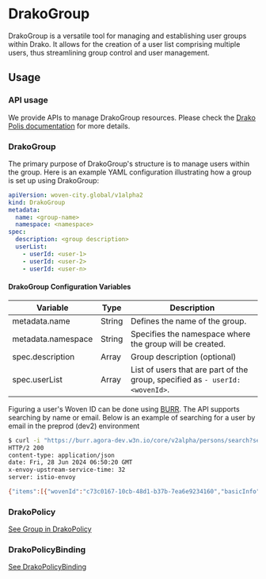 # DrakoGroup

DrakoGroup is a versatile tool for managing and establishing user groups within
Drako. It allows for the creation of a user list comprising multiple users, thus
streamlining group control and user management.

## Usage

### API usage

We provide APIs to manage DrakoGroup resources. Please check the [Drako Polis documentation](/docs/default/Component/drako_polis-service)
for more details.

### DrakoGroup

The primary purpose of DrakoGroup's structure is to manage users within the
group. Here is an example YAML configuration illustrating how a group is set up
using DrakoGroup:

```yaml
apiVersion: woven-city.global/v1alpha2
kind: DrakoGroup
metadata:
  name: <group-name>
  namespace: <namespace>
spec:
  description: <group description>
  userList:
    - userId: <user-1>
    - userId: <user-2>
    - userId: <user-n>
```

#### DrakoGroup Configuration Variables

| Variable           | Type   | Description                                                                      |
|--------------------|--------|----------------------------------------------------------------------------------|
| metadata.name      | String | Defines the name of the group.                                                   |
| metadata.namespace | String | Specifies the namespace where the group will be created.                         |
| spec.description   | Array  | Group description (optional) |
| spec.userList      | Array  | List of users that are part of the group, specified as `- userId: <wovenId>`. |

Figuring a user's Woven ID can be done using [BURR](https://developer.woven-city.toyota/catalog/default/api/burr-core-v2/definition#/Person%20API/get_persons_search). The API supports searching by name or email. Below is an example of searching for a user by email in the preprod (dev2) environment

```bash
$ curl -i "https://burr.agora-dev.w3n.io/core/v2alpha/persons/search?searchKey=emailAddress&searchText=taro.drako@woven-planet.global"
HTTP/2 200
content-type: application/json
date: Fri, 28 Jun 2024 06:50:20 GMT
x-envoy-upstream-service-time: 32
server: istio-envoy

{"items":[{"wovenId":"c73c0167-10cb-48d1-b37b-7ea6e9234160","basicInfo":{"name":{"normative":{"primaryName":"Drako","givenNames":["Taro"]},"phonetic":{"primaryName":"ドラコ","givenNames":["タロウ"]},"latin":{"primaryName":"龍","givenNames":["太郎"]}},"dateOfBirth":"-625-01-01","emailAddress":"taro.drako@woven-planet.global","phoneNumber":"+8011223344"}}],"totalItemsCount":1,"totalPagesCount":1}
```

### DrakoPolicy

[See Group in DrakoPolicy](./DrakoPolicy.md#group)

### DrakoPolicyBinding

[See DrakoPolicyBinding](./DrakoPolicyBinding.md)
